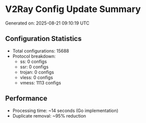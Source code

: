 # V2Ray Config Update Summary
Generated on: 2025-08-21 09:10:19 UTC

## Configuration Statistics
- Total configurations: 15688
- Protocol breakdown:
  - ss: 0 configs
  - ssr: 0 configs
  - trojan: 0 configs
  - vless: 0 configs
  - vmess: 1113 configs

## Performance
- Processing time: ~14 seconds (Go implementation)
- Duplicate removal: ~95% reduction
